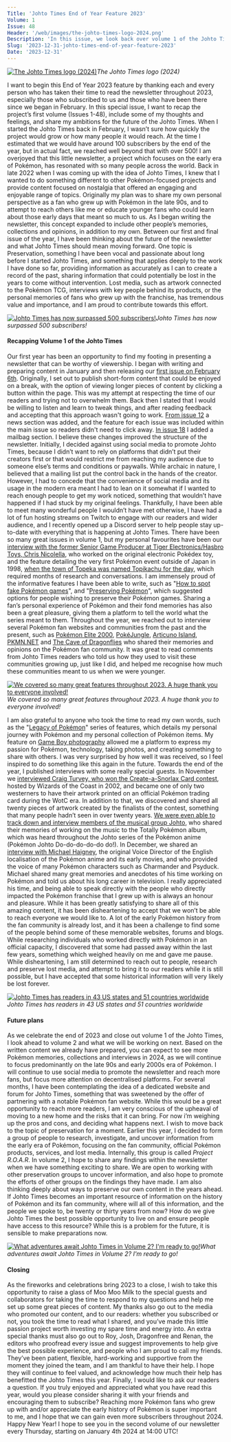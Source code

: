 ```yaml
---
Title: 'Johto Times End of Year Feature 2023'
Volume: 1
Issue: 48
Header: '/web/images/the-johto-times-logo-2024.png'
Description: 'In this issue, we look back over volume 1 of the Johto Times, and recap the first year of the newsletter, and share some thoughts on the future'
Slug: '2023-12-31-johto-times-end-of-year-feature-2023'
Date: '2023-12-31'
---
```


[![The Johto Times logo (2024)](/web/images/the-johto-times-logo-2024.png)](/web/images/the-johto-times-logo-2024.png)*The Johto Times logo (2024)*

I want to begin this End of Year 2023 feature by thanking each and every person who has taken their time to read the newsletter throughout 2023, especially those who subscribed to us and those who have been there since we began in February. In this special issue, I want to recap the project’s first volume (Issues 1-48), include some of my thoughts and feelings, and share my ambitions for the future of the Johto Times.
When I started the Johto Times back in February, I wasn’t sure how quickly the project would grow or how many people it would reach. At the time I estimated that we would have around 100 subscribers by the end of the year, but in actual fact, we reached well beyond that with over 500! I am overjoyed that this little newsletter, a project which focuses on the early era of Pokémon, has resonated with so many people across the world.
Back in late 2022 when I was coming up with the idea of Johto Times, I knew that I wanted to do something different to other Pokémon-focused projects and provide content focused on nostalgia that offered an engaging and enjoyable range of topics. Originally my plan was to share my own personal perspective as a fan who grew up with Pokémon in the late 90s, and to attempt to reach others like me or educate younger fans who could learn about those early days that meant so much to us. As I began writing the newsletter, this concept expanded to include other people’s memories, collections and opinions, in addition to my own.
Between our first and final issue of the year, I have been thinking about the future of the newsletter and what Johto Times should mean moving forward. One topic is Preservation, something I have been vocal and passionate about long before I started Johto Times, and something that applies deeply to the work I have done so far, providing information as accurately as I can to create a record of the past, sharing information that could potentially be lost in the years to come without intervention. Lost media, such as artwork connected to the Pokémon TCG, interviews with key people behind its products, or the personal memories of fans who grew up with the franchise, has tremendous value and importance, and I am proud to contribute towards this effort.

[![Johto Times has now surpassed 500 subscribers!](/web/images/johto-times-has-now-surpassed-500-subscribers.png)](/web/images/johto-times-has-now-surpassed-500-subscribers.png)*Johto Times has now surpassed 500 subscribers!*

#### Recapping Volume 1 of the Johto Times
Our first year has been an opportunity to find my footing in presenting a newsletter that can be worthy of viewership. I began with writing and preparing content in January and then releasing our [first issue on February 6th](https://johto.substack.com/p/welcome-to-the-johto-times). Originally, I set out to publish short-form content that could be enjoyed on a break, with the option of viewing longer pieces of content by clicking a button within the page. This was my attempt at respecting the time of our readers and trying not to overwhelm them. Back then I stated that I would be willing to listen and learn to tweak things, and after reading feedback and accepting that this approach wasn't going to work. [From issue 12](https://johto.substack.com/p/vol1-12) a news section was added, and the feature for each issue was included within the main issue so readers didn't need to click away. [In issue 18](https://johto.substack.com/p/vol1-18) I added a mailbag section. I believe these changes improved the structure of the newsletter.
Initially, I decided against using social media to promote Johto Times, because I didn’t want to rely on platforms that didn’t put their creators first or that would restrict me from reaching my audience due to someone else’s terms and conditions or paywalls. While archaic in nature, I believed that a mailing list put the control back in the hands of the creator. However, I had to concede that the convenience of social media and its usage in the modern era meant I had to lean on it somewhat if I wanted to reach enough people to get my work noticed, something that wouldn’t have happened if I had stuck by my original feelings. Thankfully, I have been able to meet many wonderful people I wouldn’t have met otherwise, I have had a lot of fun hosting streams on Twitch to engage with our readers and wider audience, and I recently opened up a Discord server to help people stay up-to-date with everything that is happening at Johto Times.
There have been so many great issues in volume 1, but my personal favourites have been our [interview with the former Senior Game Producer at Tiger Electronics/Hasbro Toys, Chris Nicolella](https://johto.substack.com/p/interview-with-chris-nicolella), who worked on the original electronic Pokédex toy, and the feature detailing the very first Pokémon event outside of Japan in 1998, [when the town of Topeka was named Topikachu for the day](https://johto.substack.com/p/topikachu-when-pokemon-came-to-america), which required months of research and conversations. I am immensely proud of the informative features I have been able to write, such as "[How to spot fake Pokémon games](https://johto.substack.com/p/how-to-spot-fake-pokemon-games)", and "[Preserving Pokémon](https://johto.substack.com/p/preserving-pokemon)", which suggested options for people wishing to preserve their Pokémon games. Sharing a fan’s personal experience of Pokémon and their fond memories has also been a great pleasure, giving them a platform to tell the world what the series meant to them.
Throughout the year, we reached out to interview several Pokémon fan websites and communities from the past and the present, such as [Pokémon Elite 2000](https://johto.substack.com/p/interview-with-pokemon-elite-2000), [PokéJungle](https://johto.substack.com/p/interview-with-pokejungle), [Articuno Island](https://johto.substack.com/p/interview-with-articuno-island), [PKMN.NET](https://johto.substack.com/p/interview-with-pkmnnet) and [The Cave of Dragonflies](https://johto.substack.com/p/interview-with-the-cave-of-dragonflies) who shared their memories and opinions on the Pokémon fan community. It was great to read comments from Johto Times readers who told us how they used to visit these communities growing up, just like I did, and helped me recognise how much these communities meant to us when we were younger.

[![We covered so many great features throughout 2023. A huge thank you to everyone involved!](/web/images/we-covered-so-many-great-features-throughout-2023-a-huge-thank-you-to-everyone-involved.png)](/web/images/we-covered-so-many-great-features-throughout-2023-a-huge-thank-you-to-everyone-involved.png)*We covered so many great features throughout 2023. A huge thank you to everyone involved!*

I am also grateful to anyone who took the time to read my own words, such as the "[Legacy of Pokémon](https://johto.substack.com/p/the-legacy-of-pokemon-part-1)" series of features, which details my personal journey with Pokémon and my personal collection of Pokémon items. My feature on [Game Boy photography](https://johto.substack.com/p/pokemon-photography-a-game-boy-camera-project) allowed me a platform to express my passion for Pokémon, technology, taking photos, and creating something to share with others. I was very surprised by how well it was received, so I feel inspired to do something like this again in the future.
Towards the end of the year, I published interviews with some really special guests. In November we [interviewed Craig Turvey, who won the Create-a-Snorlax Card contest](https://johto.substack.com/p/interview-with-craig-turvey-snorlax-promo-card), hosted by Wizards of the Coast in 2002, and became one of only two westerners to have their artwork printed on an official Pokémon trading card during the WotC era. In addition to that, we discovered and shared all twenty pieces of artwork created by the finalists of the contest, something that many people hadn’t seen in over twenty years. [We were even able to track down and interview members of the musical group Johto](https://johto.substack.com/p/interview-with-johto-musicial-group), who shared their memories of working on the music to the Totally Pokémon album, which was heard throughout the Johto series of the Pokémon anime (Pokémon Johto Do-do-do-do-do do!).
In December, we shared an [interview with Michael Haigney](https://johto.substack.com/p/interview-with-michael-haigney), the original Voice Director of the English localisation of the Pokémon anime and its early movies, and who provided the voice of many Pokémon characters such as Charmander and Psyduck. Michael shared many great memories and anecdotes of his time working on Pokémon and told us about his long career in television. I really appreciated his time, and being able to speak directly with the people who directly impacted the Pokémon franchise that I grew up with is always an honour and pleasure.
While it has been greatly satisfying to share all of this amazing content, it has been disheartening to accept that we won’t be able to reach everyone we would like to. A lot of the early Pokémon history from the fan community is already lost, and it has been a challenge to find some of the people behind some of these memorable websites, forums and blogs. While researching individuals who worked directly with Pokémon in an official capacity, I discovered that some had passed away within the last few years, something which weighed heavily on me and gave me pause. While disheartening, I am still determined to reach out to people, research and preserve lost media, and attempt to bring it to our readers while it is still possible, but I have accepted that some historical information will very likely be lost forever.

[![Johto Times has readers in 43 US states and 51 countries worldwide](/web/images/johto-times-has-readers-in-43-us-states-and-51-countries-worldwide.png)](/web/images/johto-times-has-readers-in-43-us-states-and-51-countries-worldwide.png)*Johto Times has readers in 43 US states and 51 countries worldwide*

#### Future plans
As we celebrate the end of 2023 and close out volume 1 of the Johto Times, I look ahead to volume 2 and what we will be working on next. Based on the written content we already have prepared, you can expect to see more Pokémon memories, collections and interviews in 2024, as we will continue to focus predominantly on the late 90s and early 2000s era of Pokémon. I will continue to use social media to promote the newsletter and reach more fans, but focus more attention on decentralised platforms.
For several months, I have been contemplating the idea of a dedicated website and forum for Johto Times, something that was sweetened by the offer of partnering with a notable Pokémon fan website. While this would be a great opportunity to reach more readers, I am very conscious of the upheaval of moving to a new home and the risks that it can bring. For now i’m weighing up the pros and cons, and deciding what happens next.
I wish to move back to the topic of preservation for a moment. Earlier this year, I decided to form a group of people to research, investigate, and uncover information from the early era of Pokémon, focusing on the fan community, official Pokémon products, services, and lost media. Internally, this group is called _Project R.O.A.R_. In volume 2, I hope to share any findings within the newsletter when we have something exciting to share. We are open to working with other preservation groups to uncover information, and also hope to promote the efforts of other groups on the findings they have made.
I am also thinking deeply about ways to preserve our own content in the years ahead. If Johto Times becomes an important resource of information on the history of Pokémon and its fan community, where will all of this information, and the people we spoke to, be twenty or thirty years from now? How do we give Johto Times the best possible opportunity to live on and ensure people have access to this resource? While this is a problem for the future, it is sensible to make preparations now.

[![What adventures await Johto Times in Volume 2? I'm ready to go!](/web/images/what-adventures-await-johto-times-in-volume-2-im-ready-to-go.png)](/web/images/what-adventures-await-johto-times-in-volume-2-im-ready-to-go.png)*What adventures await Johto Times in Volume 2? I'm ready to go!*

#### Closing
As the fireworks and celebrations bring 2023 to a close, I wish to take this opportunity to raise a glass of Moo Moo Milk to the special guests and collaborators for taking the time to respond to my questions and help me set up some great pieces of content. My thanks also go out to the media who promoted our content, and to our readers: whether you subscribed or not, you took the time to read what I shared, and you’ve made this little passion project worth investing my spare time and energy into.
An extra special thanks must also go out to Roy, Josh, Dragonfree and Renan, the editors who proofread every issue and suggest improvements to help give the best possible experience, and people who I am proud to call my friends. They’ve been patient, flexible, hard-working and supportive from the moment they joined the team, and I am thankful to have their help. I hope they will continue to feel valued, and acknowledge how much their help has benefitted the Johto Times this year.
Finally, I would like to ask our readers a question. If you truly enjoyed and appreciated what you have read this year, would you please consider sharing it with your friends and encouraging them to subscribe? Reaching more Pokémon fans who grew up with and/or appreciate the early history of Pokémon is super important to me, and I hope that we can gain even more subscribers throughout 2024.
Happy New Year! I hope to see you in the second volume of our newsletter every Thursday, starting on January 4th 2024 at 14:00 UTC!